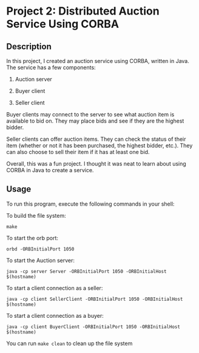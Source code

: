 # Project 2: Distributed Auction Service Using CORBA

## Description
In this project, I created an auction service using CORBA, written in Java.
The service has a few components:

1) Auction server

2) Buyer client

3) Seller client

Buyer clients may connect to the server to see what auction item is available
to bid on. They may place bids and see if they are the highest bidder.

Seller clients can offer auction items. They can check the status of their
item (whether or not it has been purchased, the highest bidder, etc.). They
can also choose to sell their item if it has at least one bid.

Overall, this was a fun project. I thought it was neat to learn about using
CORBA in Java to create a service.


## Usage
To run this program, execute the following commands in your shell:

To build the file system:

`make`

To start the orb port:

`orbd -ORBInitialPort 1050`

To start the Auction server:

`java -cp server Server -ORBInitialPort 1050 -ORBInitialHost $(hostname)`

To start a client connection as a seller:

`java -cp client SellerClient -ORBInitialPort 1050 -ORBInitialHost $(hostname)`

To start a client connection as a buyer:

`java -cp client BuyerClient -ORBInitialPort 1050 -ORBInitialHost $(hostname)`

You can run `make clean` to clean up the file system
